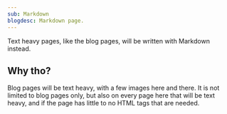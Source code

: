 ```yaml
---
sub: Markdown
blogdesc: Markdown page.
---
```


Text heavy pages, like the blog pages, will be written with Markdown instead.

## Why tho?

Blog pages will be text heavy, with a few images here and there. It is not limited to blog pages only, but also on every page here that will be text heavy, and if the page has little to no HTML tags that are needed.
